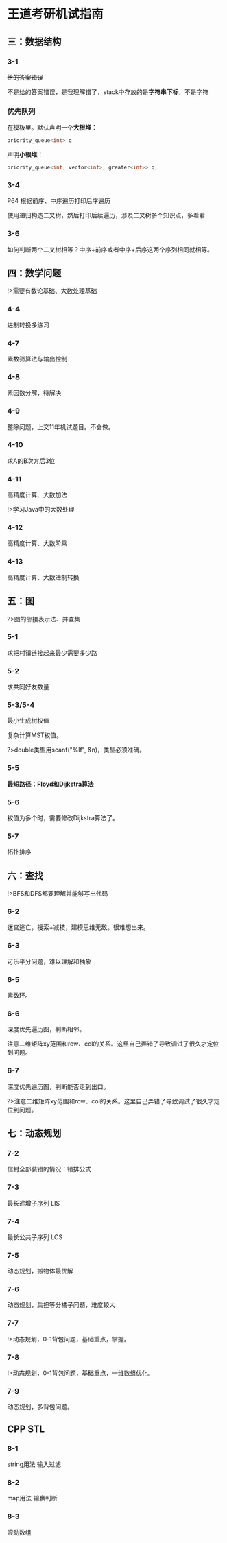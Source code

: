 # 王道考研机试指南

## 三：数据结构
### 3-1
~~给的答案错误~~

不是给的答案错误，是我理解错了，stack中存放的是**字符串下标**，不是字符

### 优先队列
在<queue>模板里。默认声明一个**大根堆**：
```c++
priority_queue<int> q
```
声明**小根堆**：
```c++
priority_queue<int, vector<int>, greater<int>> q;
```

### 3-4
P64
根据前序、中序遍历打印后序遍历

使用递归构造二叉树，然后打印后续遍历，涉及二叉树多个知识点，多看看

### 3-6
如何判断两个二叉树相等？中序+前序或者中序+后序这两个序列相同就相等。

## 四：数学问题
!>需要有数论基础、大数处理基础

### 4-4
进制转换多练习

### 4-7
素数筛算法与输出控制

### 4-8
素因数分解，待解决

### 4-9
整除问题，上交11年机试题目。不会做。

### 4-10
求A的B次方后3位

### 4-11
高精度计算、大数加法

!>学习Java中的大数处理

### 4-12
高精度计算、大数阶乘

### 4-13
高精度计算、大数进制转换

## 五：图
?>图的邻接表示法、并查集

### 5-1
求把村镇链接起来最少需要多少路

### 5-2
求共同好友数量

### 5-3/5-4
最小生成树权值

复杂计算MST权值。

?>double类型用scanf("%lf", &n)，类型必须准确。

### 5-5
**最短路径：Floyd和Dijkstra算法**

### 5-6
权值为多个时，需要修改Dijkstra算法了。

### 5-7
拓扑排序

## 六：查找
!>BFS和DFS都要理解并能够写出代码

### 6-2
迷宫逃亡，搜索+减枝，建模思维无敌。很难想出来。

### 6-3
可乐平分问题，难以理解和抽象

### 6-5
素数环。

### 6-6
深度优先遍历图，判断相邻。

注意二维矩阵xy范围和row、col的关系。这里自己弄错了导致调试了很久才定位到问题。

### 6-7
深度优先遍历图，判断能否走到出口。

?>注意二维矩阵xy范围和row、col的关系。这里自己弄错了导致调试了很久才定位到问题。

## 七：动态规划
### 7-2
信封全部装错的情况：错排公式

### 7-3
最长递增子序列 LIS

### 7-4
最长公共子序列 LCS

### 7-5
动态规划，搬物体最优解

### 7-6
动态规划，扁担等分橘子问题，难度较大

### 7-7
!>动态规划，0-1背包问题，基础重点，掌握。

### 7-8
!>动态规划，0-1背包问题，基础重点，一维数组优化。

### 7-9
动态规划，多背包问题。

## CPP STL
### 8-1
string用法
输入过滤

### 8-2
map用法
输赢判断

### 8-3
滚动数组